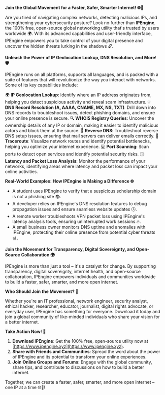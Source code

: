 **Join the Global Movement for a Faster, Safer, Smarter Internet! 🌐🚀**

Are you tired of navigating complex networks, detecting malicious IPs, and strengthening your cybersecurity posture? Look no further than **IPEngine**, the 100% free, open-source global networking utility that's trusted by users worldwide 🌍. With its advanced capabilities and user-friendly interface, IPEngine empowers you to take control of your digital presence and uncover the hidden threats lurking in the shadows 🔓.

**Unleash the Power of IP Geolocation Lookup, DNS Resolution, and More! 🛡️**

IPEngine runs on all platforms, supports all languages, and is packed with a suite of features that will revolutionize the way you interact with networks. Some of its key capabilities include:

🌍 **IP Geolocation Lookup**: Identify where an IP address originates from, helping you detect suspicious activity and reveal scam infrastructure.
💡 **DNS Record Resolution (A, AAAA, CNAME, MX, NS, TXT)**: Drill down into DNS records to troubleshoot issues, detect phishing domains, and ensure your online presence is secure.
🔍 **WHOIS Registry Queries**: Uncover the ownership details of any IP or domain, making it easier to identify malicious actors and block them at the source.
📡 **Reverse DNS**: Troubleshoot reverse DNS setup issues, ensuring that mail servers can deliver emails correctly.
🚀 **Traceroute**: Visualize network routes and identify potential bottlenecks, helping you optimize your internet experience.
💻 **Port Scanning**: Scan ports to detect open services and identify potential security risks.
🕒️ **Latency and Packet Loss Analysis**: Monitor the performance of your networks, identifying areas where latency and packet loss can impact your online activities.

**Real-World Examples: How IPEngine is Making a Difference 🌐**

* A student uses IPEngine to verify that a suspicious scholarship domain is not a phishing site 📚.
* A developer relies on IPEngine's DNS resolution features to debug propagation issues and ensure seamless website updates 🕒️.
* A remote worker troubleshoots VPN packet loss using IPEngine's latency analysis tools, ensuring uninterrupted work sessions 🔥.
* A small business owner monitors DNS uptime and anomalies with IPEngine, protecting their online presence from potential cyber threats 📊.

**Join the Movement for Transparency, Digital Sovereignty, and Open-Source Collaboration 🌍**

IPEngine is more than just a tool – it's a catalyst for change. By supporting transparency, digital sovereignty, internet health, and open-source collaboration, IPEngine empowers individuals and communities worldwide to build a faster, safer, smarter, and more open internet.

**Who Should Join the Movement? 🤝**

Whether you're an IT professional, network engineer, security analyst, ethical hacker, researcher, educator, journalist, digital rights advocate, or everyday user, IPEngine has something for everyone. Download it today and join a global community of like-minded individuals who share your vision for a better internet.

**Take Action Now! 🔁**

1. **Download IPEngine**: Get the 100% free, open-source utility now at [https://www.ipengine.xyz](https://www.ipengine.xyz).
2. **Share with Friends and Communities**: Spread the word about the power of IPEngine and its potential to transform your online experiences.
3. **Join Online Groups and Forums**: Engage with the global community, share tips, and contribute to discussions on how to build a better internet.

Together, we can create a faster, safer, smarter, and more open internet – one IP at a time 🌐🚀!